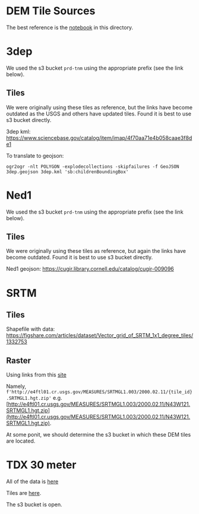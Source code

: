 # DEM Tile Sources

The best reference is the [notebook](Format_Data.ipynb) in this directory.

# 3dep

We used the s3 bucket `prd-tnm` using the appropriate prefix (see the link below).

## Tiles

We were originally using these tiles as reference, but the links have become outdated as the USGS and others have updated tiles. Found it is best to use s3 bucket directly.

3dep kml: https://www.sciencebase.gov/catalog/item/imap/4f70aa71e4b058caae3f8de1

To translate to geojson:

```
ogr2ogr -nlt POLYGON -explodecollections -skipfailures -f GeoJSON 3dep.geojson 3dep.kml 'sb:childrenBoundingBox'
```

# Ned1

We used the s3 bucket `prd-tnm` using the appropriate prefix (see the link below).

## Tiles

We were originally using these tiles as reference, but again the links have become outdated. Found it is best to use s3 bucket directly.

Ned1 geojson: https://cugir.library.cornell.edu/catalog/cugir-009096

# SRTM

## Tiles

Shapefile with data: https://figshare.com/articles/dataset/Vector_grid_of_SRTM_1x1_degree_tiles/1332753

## Raster

Using links from this [site](https://dwtkns.com/srtm30m/)

Namely, `f'http://e4ftl01.cr.usgs.gov/MEASURES/SRTMGL1.003/2000.02.11/{tile_id}.SRTMGL1.hgt.zip'` e.g. [http://e4ftl01.cr.usgs.gov/MEASURES/SRTMGL1.003/2000.02.11/N43W121.SRTMGL1.hgt.zip](http://e4ftl01.cr.usgs.gov/MEASURES/SRTMGL1.003/2000.02.11/N43W121.SRTMGL1.hgt.zip).

At some ponit, we should determine the s3 bucket in which these DEM tiles are located.

# TDX 30 meter

All of the data is [here](https://registry.opendata.aws/copernicus-dem/)

Tiles are [here](https://copernicus-dem-30m.s3.amazonaws.com/grid.zip).

The s3 bucket is open.


